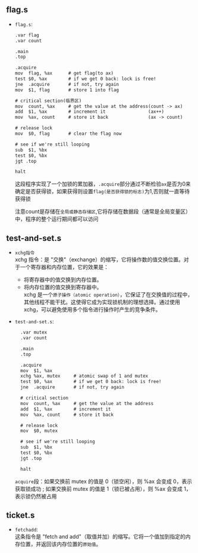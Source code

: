 ## flag.s

- `flag.s`:<br>
    ```txt
    .var flag
    .var count

    .main
    .top

    .acquire
    mov  flag, %ax      # get flag(to ax)
    test $0, %ax        # if we get 0 back: lock is free!
    jne  .acquire       # if not, try again
    mov  $1, flag       # store 1 into flag

    # critical section(临界区)
    mov  count, %ax     # get the value at the address(count -> ax)
    add  $1, %ax        # increment it                (ax++)
    mov  %ax, count     # store it back               (ax -> count)

    # release lock
    mov  $0, flag       # clear the flag now

    # see if we're still looping
    sub  $1, %bx
    test $0, %bx
    jgt .top

    halt
    ```
    这段程序实现了一个加锁的累加器，`.acquire`部分通过不断检验`ax`是否为0来确定是否获得锁，如果获得则设置`flag(是否获得锁的标志)`为1,否则就一直等待获得锁

    注意count是存储在`全局或静态存储区`,它将存储在数据段（通常是全局变量区）中，程序的整个运行期间都可以访问

## test-and-set.s

- `xchg指令`</br>
xchg 指令：是 "交换"（exchange）的缩写，它将操作数的值交换位置。对于一个寄存器和内存位置，它的效果是：
    - 将寄存器中的值交换到内存位置。
    - 将内存位置的值交换到寄存器中。</br>
xchg 是一个`原子操作（atomic operation）`，它保证了在交换值的过程中，其他线程不能干扰。这使得它成为实现锁机制的理想选择。通过使用 xchg，可以避免使用多个指令进行操作时产生的竞争条件。

- `test-and-set.s`:</br>
  ```txt
    .var mutex
    .var count

    .main
    .top	

    .acquire
    mov  $1, %ax        
    xchg %ax, mutex     # atomic swap of 1 and mutex
    test $0, %ax        # if we get 0 back: lock is free!
    jne  .acquire       # if not, try again

    # critical section
    mov  count, %ax     # get the value at the address
    add  $1, %ax        # increment it
    mov  %ax, count     # store it back

    # release lock
    mov  $0, mutex

    # see if we're still looping
    sub  $1, %bx
    test $0, %bx
    jgt .top	

    halt
  ```
  `acquire`段：如果交换前 mutex 的值是 0（锁空闲），则 %ax 会变成 0，表示获取锁成功
; 如果交换前 mutex 的值是 1（锁已被占用），则 %ax 会变成 1，表示锁仍然被占用

## ticket.s

- `fetchadd`:</br>
这条指令是 "fetch and add"（取值并加）的缩写。它将一个值加到指定的内存位置，并返回该内存位置的`原始值`。